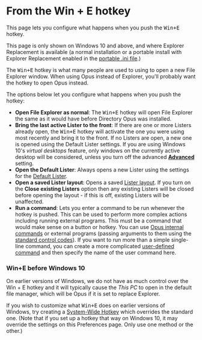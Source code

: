 # From the Win + E hotkey

This page lets you configure what happens when you push the <kbd>Win+E</kbd> hotkey.

This page is only shown on Windows 10 and above, and where Explorer Replacement is available (a normal installation or a portable install with Explorer Replacement enabled in the [portable .ini file](/Manual/additional_functionality/exporting_to_usb.md).)

The <kbd>Win+E</kbd> hotkey is what many people are used to using to open a new File Explorer window. When using Opus instead of Explorer, you'll probably want the hotkey to open Opus instead.

The options below let you configure what happens when you push the hotkey:

- **Open File Explorer as normal**: The <kbd>Win+E</kbd> hotkey will open File Explorer the same as it would have before Directory Opus was installed.
- **Bring the last active Lister to the front**: If there are one or more Listers already open, the <kbd>Win+E</kbd> hotkey will activate the one you were using most recently and bring it to the front. If no Listers are open, a new one is opened using the Default Lister settings. If you are using Windows 10's *virtual desktops* feature, only windows on the currently active desktop will be considered, unless you turn off the advanced **[Advanced](../miscellaneous/advanced_options.md)** setting.
- **Open the Default Lister**: Always opens a new Lister using the settings for the [Default Lister](/Manual/basic_concepts/the_lister/the_default_lister.md).
- **Open a saved Lister layout**: Opens a saved [Lister layout](/Manual/basic_concepts/the_lister/layouts/README.md). If you turn on the **Close existing Listers** option then any existing Listers will be closed before opening the layout - if this is off, existing Listers will be unaffected.
- **Run a command**: Lets you enter a command to be run whenever the hotkey is pushed. This can be used to perform more complex actions including running external programs. This must be a command that would make sense on a button or hotkey. You can use [Opus internal commands](/Manual/customize/creating_your_own_buttons/internal_command_arguments.md) or external programs (passing arguments to them using the [standard control codes](/Manual/customize/creating_your_own_buttons/passing_files_to_external_programs.md)). If you want to run more than a simple single-line command, you can create a more complicated [user-defined command](/Manual/customize/creating_your_own_buttons/user-defined_commands.md) and then specify the name of the user command here.

### Win+E before Windows 10

On earlier versions of Windows, we do not have as much control over the Win + E hotkey and it will typically cause the *This PC* to open in the default file manager, which will be Opus if it is set to replace Explorer.

If you wish to customize what <kbd>Win+E</kbd> does on earlier versions of Windows, try creating a [System-Wide Hotkey](/Manual/additional_functionality/system-wide_hotkeys.md) which overrides the standard one. (Note that if you set up a hotkey that way on Windows 10, it may override the settings on this Preferences page. Only use one method or the other.)
